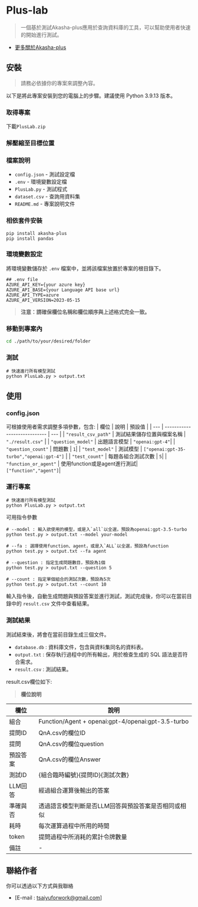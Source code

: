 # Plus-lab

> 一個基於測試Akasha-plus應用於查詢資料庫的工具，可以幫助使用者快速的開始進行測試。

- [更多關於Akasha-plus](https://pypi.org/project/akasha-plus/)

## 安裝

> 請務必依據你的專案來調整內容。

以下是將此專案安裝到您的電腦上的步驟。建議使用 Python 3.9.13 版本。

### 取得專案

下載`PlusLab.zip`

### 解壓縮至目標位置

### 檔案說明

- `config.json` - 測試設定檔
- `.env` - 環境變數設定檔
- `PlusLab.py` - 測試程式
- `dataset.csv` - 查詢用資料集
- `README.md` - 專案說明文件

### 相依套件安裝
```
pip install akasha-plus
pip install pandas
```

### 環境變數設定
將環境變數儲存於 `.env` 檔案中，並將該檔案放置於專案的根目錄下。

```env
## .env file
AZURE_API_KEY={your azure key}
AZURE_API_BASE={your Language API base url}
AZURE_API_TYPE=azure
AZURE_API_VERSION=2023-05-15
```

> **注意：請確保欄位名稱和欄位順序與上述格式完全一致。**

### 移動到專案內

```bash
cd ./path/to/your/desired/folder
```

### 測試

```
# 快速進行所有模型測試
python PlusLab.py > output.txt
```

## 使用
### config.json
可根據使用者需求調整多項參數，包含:
| 欄位         | 說明 | 預設值 |
| ---                  | ---------------------------- | ---    |
| `"result_csv_path"`   | 測試結果儲存位置與檔案名稱     | `"./result.csv"` |
| `"question_model"`    | 出題語言模型                  | `"openai:gpt-4"`|
| `"question_count"`    | 問題數                       | `1`|
| `"test_model"`        | 測試模型                     | `["openai:gpt-35-turbo","openai:gpt-4"]` |
| `"test_count"`        | 每題各組合測試次數            | `5`|
| `"function_or_agent"` | 使用function或是agent進行測試| `["function","agent"]`|
### 運行專案
```
# 快速進行所有模型測試
python PlusLab.py > output.txt
```
可用指令參數
```
# --model : 輸入欲使用的模型，或是入`all`以全選，預設為openai:gpt-3.5-turbo
python test.py > output.txt --model your-model

# --fa : 選擇使用function、agent，或是入`ALL`以全選，預設為function
python test.py > output.txt --fa agent

# --question : 指定生成問題數目，預設為1個
python test.py > output.txt --question 5

# --count : 指定單個組合的測試次數，預設為5次
python test.py > output.txt --count 10
```

輸入指令後，自動生成問題與預設答案並進行測試，測試完成後，你可以在當前目錄中的 `result.csv` 文件中查看結果。

### 測試結果

測試結束後，將會在當前目錄生成三個文件。

 - `database.db` : 資料庫文件，包含與資料集同名的資料表。
 - `output.txt` : 保存執行過程中的所有輸出，用於檢查生成的 SQL 語法是否符合需求。
 - `result.csv` : 測試結果。

result.csv欄位如下:

 > **欄位說明**

| 欄位         | 說明 |
| ------------ | ----- |
| 組合         | Function/Agent + openai:gpt-4/openai:gpt-3.5-turbo |
| 提問ID       | QnA.csv的欄位ID |
| 提問         | QnA.csv的欄位question |
| 預設答案      | QnA.csv的欄位Answer |
| 測試ID       | {組合臨時編號}{提問ID}{測試次數} |
| LLM回答      | 經過組合運算後輸出的答案 |
| 準確與否      | 透過語言模型判斷是否LLM回答與預設答案是否相同或相似 |
| 耗時         | 每次運算過程中所用的時間 |
| token  | 提問過程中所消耗的累計令牌數量 |
| 備註          | - |

## 聯絡作者

你可以透過以下方式與我聯絡

- [E-mail : tsaiyuforwork@gmail.com]
